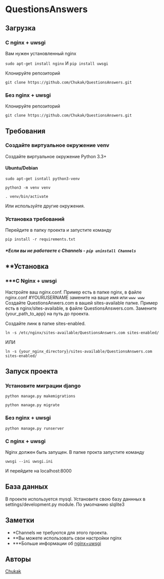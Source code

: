 # QuestionsAnswers

## Загрузка

### С nginx + uwsgi 

Вам нужен установленный nginx

``` sudo apt-get install nginx ```
И 
``` pip install uwsgi ```

Клонируйте репозиторий

``` git clone https://github.com/Chukak/QuestionsAnswers.git ```

### Без nginx + uwsgi

Клонируйте репозиторий

``` git clone https://github.com/Chukak/QuestionsAnswers.git ```

## Требования

### Создайте виртуальное окружение venv

Создайте виртуальное окружение Python 3.3+

#### Ubuntu/Debian

``` sudo apt-get isntall python3-venv ```

``` python3 -m venv venv ```

``` . venv/bin/activate ``` 

Или используйте другие окружения.

### Установка требований

Перейдите в папку проекта и запустите команду

``` pip install -r requirements.txt ```

##### *Если вы не работаете с Channels - ``` pip uninstall Channels ```

## **Установка

### ***С Nginx + uwsgi

Настройте ваш nginx.conf. Пример есть в папке nginx, в файле nginx.conf
#YOURUSERNAME замените на ваше имя или ```www www```
Создайте QuestionsAnwers.com в вашей sites-available папке. Пример есть в nginx/sites-available, в файле QuestionsAnswers.com.
Замените {your_path_to_app} на путь до проекта.


Создайте линк в папке sites-enabled.

``` ln -s /etc/nginx/sites-available/QuestionsAnswers.com sites-enabled/ ```

ИЛИ

``` ln -s {your_nginx_directory}/sites-available/QuestionsAnswers.com sites-enabled/ ```


## Запуск проекта

### Установите миграции django
``` python manage.py makemigrations ```

``` python manage.py migrate ```

### Без nginx + uwsgi

``` python manage.py runserver ```

### С nginx + uwsgi

Nginx должен быть запущен. В папке прокта запустите команду

``` uwsgi --ini uwsgi.ini ```



И перейдите на localhost:8000

## База данных
В проекте используется mysql. Установите свою базу даннных в settings/development.py module. По умолчанию slqlite3

## Заметки 
* *Channels не требуются для этого проекта.
* **Вы можете использовать свои настройки nginx
* ***Больше информации об [nginx+uwsgi](http://uwsgi-docs.readthedocs.io/en/latest/tutorials/Django_and_nginx.html)

## Авторы
[Chukak](https://github.com/Chukak)
